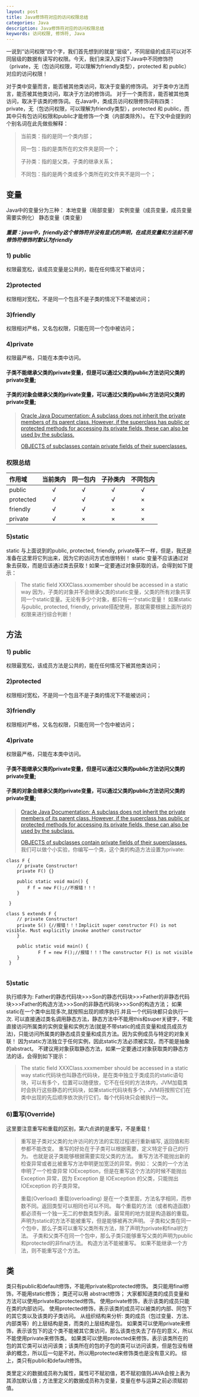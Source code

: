 ```yaml
---
layout: post
title: Java修饰符对应的访问权限总结
categories: Java
description: Java修饰符对应的访问权限总结
keywords: 访问权限, 修饰符, Java
---
```

一说到“访问权限”四个字，我们首先想到的就是“层级”，不同层级的成员可以对不同层级的数据有读写的权限。今天，我们来深入探讨下Java中不同修饰符（private，无（包访问权限，可以理解为friendly类型），protected 和 public）对应的访问权限！

对于类中变量而言，能否被其他类访问，取决于变量的修饰词。
对于类中方法而言，能否被其他类访问，取决于方法的修饰词。
对于一个类而言，能否被其他类访问，取决于该类的修饰词。
在Java中，类成员访问权限修饰词有四类：private，无（包访问权限，可以理解为friendly类型），protected 和 public，而其中只有包访问权限和public才能修饰一个类（内部类除外）。
在下文中会提到的个别名词在此先做些解释：
>当前类：指的是同一个类内部；
>
>同一包：指的是类所在的文件夹是同一个；
>
>子孙类：指的是父类，子类的继承关系；
>
>不同包：指的是两个类或多个类所在的文件夹不是同一个；


## 变量
Java中的变量分为三种：
本地变量（局部变量）
实例变量（成员变量，成员变量需要实例化）
静态变量（类变量）

##### 重要：java中，friendly这个修饰符并没有显式的声明，在成员变量和方法前不用修饰符修饰时默认为friendly

### 1) public
权限最宽松，该成员变量是公共的，能在任何情况下被访问；

### 2)protected
权限相对宽松，不是同一个包且不是子类的情况下不能被访问；

### 3)friendly
权限相对严格，又名包权限，只能在同一个包中被访问；

### 4)private
权限最严格，只能在本类中访问。
#### 子类不能继承父类的private变量，但是可以通过父类的public方法访问父类的private变量;
#### 子类的对象会继承父类的private变量，可以通过父类的public方法访问父类的private变量;
>[Oracle Java Documentation: A subclass does not inherit the private members of its parent class. However, if the superclass has public or protected methods for accessing its private fields, these can also be used by the subclass. ](https://docs.oracle.com/javase/tutorial/java/IandI/subclasses.html)
>
>[ OBJECTS of subclasses contain private fields of their superclasses. ](https://stackoverflow.com/questions/4716040/do-subclasses-inherit-private-fields)

### 权限总结

|作用域	|当前类内	|同一包内	|子孙类内	|不同包内|
|:--------|:-------:|:--------:|:-------:|:------:|
|public	 |√	     |√	      |√	    |√     |
|protected	|√	|√	|√	|×|
|friendly	|√	|√	|×	|×|
|private	|√	|×	|×	|×|

### 5)static
static 与上面说到的public, protected, friendly, private等不一样，但是，我还是准备在这里将它列出来，因为它的访问方式也很特别！
static 变量不应该通过对象去获取，而是应该通过类去获取！如果一定要通过对象获取的话，会得到如下提示：
>The static field XXXClass.xxxmember should be accessed in a static way
因为，子类的对象并不会继承父类的static变量，父类的所有对象共享同一个static变量。无论有多少个对象，都只有一个static变量！
如果static与public, protected, friendly, private搭配使用，那就需要根据上面所说的权限来进行综合判断！

## 方法
### 1) public
权限最宽松，该成员方法是公共的，能在任何情况下被其他类访问；

### 2)protected
权限相对宽松，不是同一个包且不是子类的情况下不能被访问；

### 3)friendly
权限相对严格，又名包权限，只能在同一个包中被访问；

### 4)private
权限最严格，只能在本类中访问。
#### 子类不能继承父类的private变量，但是可以通过父类的public方法访问父类的private变量;
#### 子类的对象会继承父类的private变量，可以通过父类的public方法访问父类的private变量;
>[Oracle Java Documentation: A subclass does not inherit the private members of its parent class. However, if the superclass has public or protected methods for accessing its private fields, these can also be used by the subclass. ](https://docs.oracle.com/javase/tutorial/java/IandI/subclasses.html)
>
>[ OBJECTS of subclasses contain private fields of their superclasses. ](https://stackoverflow.com/questions/4716040/do-subclasses-inherit-private-fields)
我们可以做个小实验，你编写一个类，这个类的构造方法设置为private:
```
class F {
    // private Constructor!
    private F() {}
   
    public static void main() {
        F f = new F();//不报错！！！
    }

 }
 
class S extends F {
    // private Constructor!
    private S() {//报错！！！Implicit super constructor F() is not visible. Must explicitly invoke another constructor
    }
    
    public static void main() {
    		F f = new F();//报错！！！The constructor F() is not visible
    }
 } 
    
```
### 5)static
执行顺序为:
Father的静态代码块>>>Son的静态代码块>>>Father的非静态代码块>>>Father的构造方法>>>Son的非静态代码块>>>Son的构造方法；
如果static在一个类中出现多次,就按照出现的顺序执行.并且一个代码块都只会执行一次.
可以直接通过类名调用静态方法，静态方法中不能用this和super关键字，不能直接访问所属类的实例变量和实例方法(就是不带static的成员变量和成员成员方法)，只能访问所属类的静态成员变量和成员方法。因为实例成员与特定的对象关联！
因为static方法独立于任何实例，因此static方法必须被实现，而不能是抽象的abstract。
不建议用对象获取静态方法，如果一定要通过对象获取类的静态方法的话，会得到如下提示：
>The static field XXXClass.xxxmember should be accessed in a static way
static代码块也叫静态代码块，是在类中独立于类成员的static语句块，可以有多个，位置可以随便放，它不在任何的方法体内，JVM加载类时会执行这些静态的代码块，如果static代码块有多个，JVM将按照它们在类中出现的先后顺序依次执行它们，每个代码块只会被执行一次。

### 6)重写(Override)
这里要注意重写和重载的区别，第六点讲的是重写，不是重载！
>重写是子类对父类的允许访问的方法的实现过程进行重新编写, 返回值和形参都不能改变。
>重写的好处在于子类可以根据需要，定义特定于自己的行为。 也就是说子类能够根据需要实现父类的方法。
>重写方法不能抛出新的检查异常或者比被重写方法申明更加宽泛的异常。例如： 父类的一个方法申明了一个检查异常 IOException，但是在重写这个方法的时候不能抛出 Exception 异常，因为 Exception 是 IOException 的父类，只能抛出 IOException 的子类异常。
>
>重载(Overload)
重载(overloading) 是在一个类里面，方法名字相同，而参数不同。返回类型可以相同也可以不同。
>每个重载的方法（或者构造函数）都必须有一个独一无二的参数类型列表。最常用的地方就是构造器的重载。
声明为static的方法不能被重写，但是能够被再次声明。
子类和父类在同一个包中，那么子类可以重写父类所有方法，除了声明为private和final的方法。
子类和父类不在同一个包中，那么子类只能够重写父类的声明为public和protected的非final方法。
构造方法不能被重写。
如果不能继承一个方法，则不能重写这个方法。

## 类
类只有public和default修饰，不能用private和protected修饰。
类只能用final修饰，不能用static修饰；
类还可以用 abstract修饰；
大家都知道类的成员变量和方法可以使用private和protected修饰。
使用private修饰，表示该类的成员只能在类的内部访问。
使用protected修饰，表示该类的成员可以被类的内部、同包下的其它类以及该类的子类访问。
从组织结构来分析:
类的成员（包过变量、方法、内部类等）的上层结构是类，而类的上层结构是包。
如果类可以使用private来修饰，表示该包下的这个类不能被其它类访问，那么该类也失去了存在的意义，所以不能使用private来修饰类。
如果类可以使用protected来修饰，表示该类所在的包的其它类可以访问该类；该类所在的包的子包的类可以访问该类，但是包没有继承的概念，所以后一句是不对。所以用protected来修饰类也是没有意义的。
综上，类只有public和default修饰。

类里定义的数据成员称为属性，属性可不赋初值，若不赋初值则JAVA会按上表为其添加默认值；方法里定义的数据成员称为变量，变量在参与运算之前必须赋初值。




